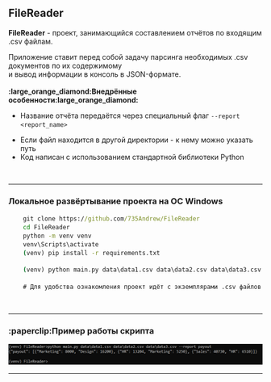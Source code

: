 <h2>FileReader</h2>


<b>FileReader</b> - проект, занимающийся составлением отчётов по входящим .csv файлам.<br>

<div>
Приложение ставит перед собой задачу парсинга необходимых .csv документов по их содержимому<br>
и вывод информации в консоль в JSON-формате.
</div><br>
<div>
<b>:large_orange_diamond:Внедрённые особенности:large_orange_diamond:</b>
<ul>
<li>

Название отчёта передаётся через специальный флаг `--report <report_name>`
</li>
<li>Если файл находится в другой директории - к нему можно указать путь</li>
<li>Код написан с использованием стандартной библиотеки Python</li>
</ul>
</div><br>
<hr>
<div>
<h3>Локальное развёртывание проекта на ОС Windows</h3>

```cmd
    git clone https://github.com/735Andrew/FileReader 
    cd FileReader 
    python -m venv venv 
    venv\Scripts\activate
    (venv) pip install -r requirements.txt
    
    (venv) python main.py data\data1.csv data\data2.csv data\data3.csv --report payout   

    # Для удобства ознакомления проект идёт с экземплярами .csv файлов  
```
</div><br>
<hr>
<div>
<h3>:paperclip:Пример работы скрипта</h3>
<img src="data\work_examples\example1.png" width="850">
</div>
<hr>

